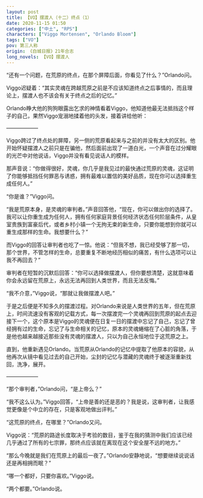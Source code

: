 ```yaml
---
layout: post
title: 【VO】摆渡人（十二）终点（1）
date: 2020-11-15 01:50
categories: ["中土", "RPS"]
characters: ["Viggo Mortensen", "Orlando Bloom"]
tags: ["VO"]
pov: 第三人称
origin: 《白城日报》21年合志
long_novels: 【VO】摆渡人
---
```


“还有一个问题，在荒原的终点，在那个屏障后面，你看见了什么？”Orlando问。

Viggo迟疑着：“其实灵魂在跨越荒原之前是不应该知道终点之后事情的，而且理论上，摆渡人也不该会有关于终点之后的记忆。”

Orlando睁大他的狗狗眼露出乞求的神情看着Viggo，他知道他最无法抵挡这个样子的自己，果然Viggo宠溺地揉着他的头发，接着讲给他听：

——————

Viggo跨过了终点处的屏障，另一侧的荒原看起来与之前的并没有太大的区别。他开始怀疑摆渡人之前只是在骗他，然后面前出现了一道白光，一个声音在过分耀眼的光芒中对他说话，Viggo并没有看见说话人的模样。

那声音说：“你做得很好，灵魂，你几乎是我见过的最快通过荒原的灵魂，这证明了你能够抵挡任何罪恶与诱惑，拥有最难以置信的美好品质，现在你可以选择重生成任何人。”

“你是谁？”Viggo问。

“我是荒原本身，是灵魂的审判者。”声音回答他，“现在，你可以做出你的选择了。我可以让你重生成为任何人，拥有任何家庭背景任何经济状态任何阶层条件，从皇室贵族到富豪后代，或者乡村小镇一个无拘无束的新生命，只要你能想到你就可以重生成那样的生命。我想要什么？”

而Viggo的回答让审判者也吃了一惊。他说：“但我不想，我已经受够了那一切，那个世界，不管怎样的生命，总要重复不断地经历相似的痛苦，有什么选项可以让我不再回去？”

审判者在短暂的沉默后回答：“你可以选择做摆渡人，但你要想清楚，这就意味着你会永远留在荒原上，永远无法再回到人类世界，而且无法反悔。”

“我不介意，”Viggo说，“那就让我做摆渡人吧。”

于是之后便是不知多久的摆渡过程。对Orlando来说是人类世界的五年，但在荒原上，时间流速没有客观的记载方式，每一次摆渡完一个灵魂再回到荒原的起点去迎接下一个，这个原本是Viggo的灵魂便在日复一日的摆渡中忘记了自己，忘记了曾经拥有过的生命，忘记了与生命相关的记忆，原本的灵魂蜷缩在了心脏的角落，于是他也越来越接近那些没有灵魂的摆渡人，只以为自己永恒地位于这荒原之上。

直到，他重新遇见Orlando。当荒原从Orlando的记忆中提取了他原本的容貌，从他再次从镜中看见过去的自己开始，尘封的记忆与潜藏的灵魂终于被逐渐重新找回，洗净，展开。

——————

“那个审判者，”Orlando问，“是上帝么？”

“我不这么认为。”Viggo回答，“上帝是善的还是恶的？我是说，这审判者，让我感觉更像是个中立的存在，只是客观地做出评判。”

“这荒原的终点，在哪里？”Orlando又问。

Viggo说：“荒原的路途长度取决于考验的数目，鉴于在我的猜测中我们应该已经几乎通过了所有的七宗罪，那终点应该就在离现在这个安全屋不远的地方。”

“那么今晚就是我们在荒原上的最后一夜了。”Orlando安静地说，“想要继续说说话还是再相拥而眠？”

“哪一个都好，只要你喜欢。”Viggo说。

“两个都要。”Orlando说。

